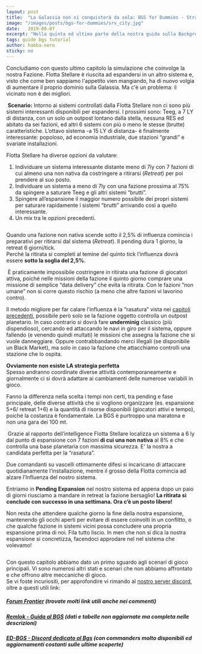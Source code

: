 ```yaml
---
layout: post
title:  "La Galassia non si conquisterà da sola: BGS for Dummies - Strategia e Underming"
image: "/images/posts/bgs-for-dummies/srv_city.jpg"
date:   2019-08-07
excerpt: "Nella quinta ed ultima parte della nostra guida sulla Background Simulation in Elite Dangerous vediamo come pilotare l'espansione: Retreat, Undermining e Strategia"
tags: guide bgs tutorial
author: habba-nero
sticky: no
---
```

Concludiamo con questo ultimo capitolo la simulazione che coinvolge la nostra Fazione. Flotta Stellare è riuscita ad espandersi in un altro sistema e, visto che come ben sappiamo l'appetito vien mangiando, ha di nuovo volgia di aumentare il proprio dominio sulla Galassia. Ma c'è un problema: il vicinato non è dei migliori.

<div class="box">
<i class="fa fa-quote-left fa-lg" aria-hidden="true" style="color: #f07b05;"></i>&nbsp;<b>Scenario:</b>&nbsp;Intorno ai sistemi controllati dalla Flotta Stellare non ci sono più sistemi interessanti disponibili per espandersi. I prossimi sono: Teeg, a 7 LY di distanza, con un solo un outpost lontano dalla stella, nessuna RES ed abitato da sei fazioni, ed altri 6 sistemi con più o meno le stesse (brutte) caratteristiche. L’ottavo sistema -a 15 LY di distanza- è finalmente interessante: popoloso, ad economia industriale, due stazioni “grandi” e svariate installazioni.</div>

Flotta Stellare ha diverse opzioni da valutare:

1. Individuare un sistema interessante distante meno di 7ly con 7 fazioni di cui almeno una non nativa da costringere a ritirarsi (*Retreat*) per poi prendere al suo posto.
2. Individuare un sistema a meno di 7ly con una fazione prossima al 75% da spingere a saturare Teeg e gli altri sistemi “brutti”.
3. Spingere all’espansione il maggior numero possibile dei propri sistemi per saturare rapidamente i sistemi “brutti” arrivando così a quello interessante.
4. Un mix tra le opzioni precedenti.

<span class="image fit"><img src="/images/Elite-Division-png.png" alt=""></span>

Quando una fazione non nativa scende sotto il 2,5% di influenza comincia i preparativi per ritirarsi dal sistema (*Retreat*). Il pending dura 1 giorno, la retreat 6 giorni/tick.<br>
Perché la ritirata si completi al temine del quinto tick l’influenza dovrà essere **sotto la soglia del 2,5%**.

<div class="box">
<i class="fa fa-hand-o-right fa-lg" aria-hidden="true" style="color: #f07b05;"></i>&nbsp;È praticamente impossibile costringere in ritirata una fazione di giocatori attiva, poiché nelle missioni della fazione il quinto giorno comprare una missione di semplice “data delivery” che evita la ritirata. Con le fazioni “non umane” non si corre questo rischio (a meno che altre fazioni vi lavorino contro).</div>

Il metodo migliore per far calare l’influenza è la “rasatura” vista nei [capitoli precedenti](/blog/bgs-for-dummies-parte2/), possibile però solo se la fazione oggetto controlla un outpost planetario. In caso contrario si dovrà fare **underminig** classico (più dispendioso), cercando ed attaccando le navi in giro per il sistema, oppure fallendo (e venendo quindi multati) le missioni che assegna la fazione che si vuole danneggiare. Oppure contrabbandando merci illegali (se disponibile un Black Market), ma solo in caso la fazione che attacchiamo controlli una stazione che lo ospita.

**Ovviamente non esiste LA strategia perfetta**<br>
Spesso andranno coordinate diverse attività contemporaneamente e giornalmente ci si dovrà adattare ai cambiamenti delle numerose variabili in gioco.<br>

Fanno la differenza nella scelta i tempi non certi, tra pending e fase principale, delle diverse attività che si vogliono organizzare (es. espansione 5+6/ retreat 1+6) e la quantità di risorse disponibili (giocatori attivi e tempo), poiché la costanza è fondamentale. La BGS è purtroppo una maratona e non una gara dei 100 mt.

<div class="box">
<i class="fa fa-quote-left fa-lg" aria-hidden="true" style="color: #f07b05;"></i>&nbsp;Grazie al rapporto dell’intelligence Flotta Stellare localizza un sistema a 6 ly dal punto di espansione con 7 fazioni <b>di cui una non nativa</b> al 8% e che controlla una base planetaria con massima sicurezza. E' la nostra a candidata perfetta per la “rasatura”.</div>

Due comandanti su vascelli ottimamente difesi  si incaricano di attaccare quotidianamente l’installazione, mentre il grosso della Flotta comincia ad alzare l’Influenza del nostro sistema.

Entriamo in **Pending Expansion** nel nostro sistema ed appena dopo un paio di giorni riusciamo a mandare in retreat la fazione bersaglio! **La ritirata si conclude con successo in una settimana. Ora c’è un posto libero!**<br>

Non resta che attendere qualche giorno la fine della nostra espansione, mantenendo gli occhi aperti per evitare di essere coinvolti in un conflitto, o che qualche fazione in sistemi vicini possa concludere una propria espansione prima di noi. Fila tutto liscio. In men che non si dica la nostra espansione si concretizza, facendoci approdare nel nel sistema che volevamo!

<span class="image fit"><img src="/images/Elite-Division-png.png" alt=""></span>

Con questo capitolo abbiamo dato un primo sguardo agli scenari di gioco principali.
Vi sono numerosi altri stati e scenari che non abbiamo affrontato e che offrono altre meccaniche di gioco.<br>
Se vi foste incuriositi, per approfondire vi rimando al [nostro server discord](https://discord.gg/DrvkJrV), oltre a questi utili link:

##### [Forum Frontier](https://forums.frontier.co.uk/threads/dont-panic-bgs-guides-and-help.400110/) (trovate molti link utili anche nei commenti)

##### [Remlok - Guida al BGS](http://remlok-industries.fr/7143/the-complete-background-simulation-guide/?lang=en#3) (dati e tabelle non aggiornate ma completa nelle descrizioni)

##### [ED-BGS - Discord dedicato al Bgs](https://discord.gg/PZwERyb) (con commanders molto disponibili ed aggiornamenti costanti sulle ultime scoperte)
